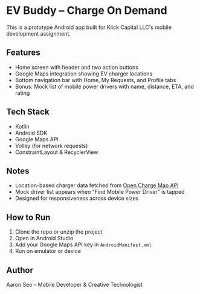 # EV Buddy – Charge On Demand

This is a prototype Android app built for Klick Capital LLC's mobile development assignment.

## Features

- Home screen with header and two action buttons
- Google Maps integration showing EV charger locations
- Bottom navigation bar with Home, My Requests, and Profile tabs
- Bonus: Mock list of mobile power drivers with name, distance, ETA, and rating

## Tech Stack

- Kotlin
- Android SDK
- Google Maps API
- Volley (for network requests)
- ConstraintLayout & RecyclerView

## Notes

- Location-based charger data fetched from [Open Charge Map API](https://openchargemap.org/site/develop/api)
- Mock driver list appears when "Find Mobile Power Driver" is tapped
- Designed for responsiveness across device sizes

## How to Run

1. Clone the repo or unzip the project
2. Open in Android Studio
3. Add your Google Maps API key in `AndroidManifest.xml`
4. Run on emulator or device

## Author

Aaron Seo – Mobile Developer & Creative Technologist
